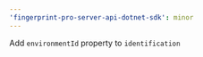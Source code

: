 ```yaml
---
'fingerprint-pro-server-api-dotnet-sdk': minor
---
```


Add `environmentId` property to `identification`